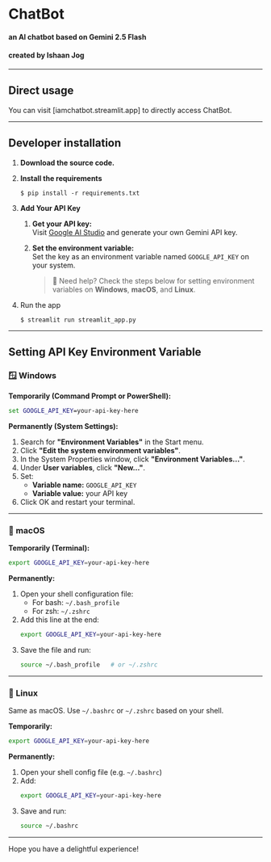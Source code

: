 # ChatBot
#### an AI chatbot based on Gemini 2.5 Flash
#### created by Ishaan Jog

---

## Direct usage
You can visit [iamchatbot.streamlit.app] to directly access ChatBot.

---

## Developer installation

1. **Download the source code.**
2. **Install the requirements**

   ```
   $ pip install -r requirements.txt
   ```
3. **Add Your API Key**

    1. **Get your API key:**  
    Visit [Google AI Studio](https://aistudio.google.com/app/apikey) and generate your own Gemini API key.

    2. **Set the environment variable:**  
    Set the key as an environment variable named `GOOGLE_API_KEY` on your system.

        > 🔽 Need help? Check the steps below for setting environment variables on **Windows**, **macOS**, and **Linux**.

4. Run the app

   ```
   $ streamlit run streamlit_app.py
   ```

---

## Setting API Key Environment Variable

### 🪟 Windows

**Temporarily (Command Prompt or PowerShell):**
```cmd
set GOOGLE_API_KEY=your-api-key-here
```

**Permanently (System Settings):**
1. Search for **"Environment Variables"** in the Start menu.
2. Click **"Edit the system environment variables"**.
3. In the System Properties window, click **"Environment Variables..."**.
4. Under **User variables**, click **"New..."**.
5. Set:
   - **Variable name:** `GOOGLE_API_KEY`
   - **Variable value:** your API key
6. Click OK and restart your terminal.

---

### 🍎 macOS

**Temporarily (Terminal):**
```bash
export GOOGLE_API_KEY=your-api-key-here
```

**Permanently:**
1. Open your shell configuration file:
   - For bash: `~/.bash_profile`
   - For zsh: `~/.zshrc`
2. Add this line at the end:
   ```bash
   export GOOGLE_API_KEY=your-api-key-here
   ```
3. Save the file and run:
   ```bash
   source ~/.bash_profile   # or ~/.zshrc
   ```

---

### 🐧 Linux

Same as macOS. Use `~/.bashrc` or `~/.zshrc` based on your shell.

**Temporarily:**
```bash
export GOOGLE_API_KEY=your-api-key-here
```

**Permanently:**
1. Open your shell config file (e.g. `~/.bashrc`)
2. Add:
   ```bash
   export GOOGLE_API_KEY=your-api-key-here
   ```
3. Save and run:
   ```bash
   source ~/.bashrc
   ```

---

Hope you have a delightful experience!
